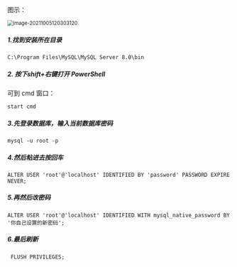 图示：

<img src="C:\Users\20837\AppData\Roaming\Typora\typora-user-images\image-20211005120303120.png" alt="image-20211005120303120" style="zoom:80%;" />

##### 1.找到安装所在目录

```
C:\Program Files\MySQL\MySQL Server 8.0\bin
```

##### 2. 按下shift+右键打开 PowerShell

可到 cmd 窗口：

```
start cmd
```

##### 3.先登录数据库，输入当前数据库密码

```
mysql -u root -p
```

##### 4.然后粘进去按回车

```
ALTER USER 'root'@'localhost' IDENTIFIED BY 'password' PASSWORD EXPIRE NEVER;
```

##### 5.再然后改密码

```
ALTER USER 'root'@'localhost' IDENTIFIED WITH mysql_native_password BY '你自己设置的新密码';
```

##### 6.最后刷新

```
 FLUSH PRIVILEGES;
```
